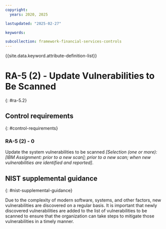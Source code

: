 ```yaml
---
copyright:
  years: 2020, 2025

lastupdated: "2025-02-27"

keywords:

subcollection: framework-financial-services-controls
---
```


{{site.data.keyword.attribute-definition-list}}

# RA-5 (2) -  Update Vulnerabilities to Be Scanned
{: #ra-5.2}

## Control requirements
{: #control-requirements}



### RA-5 (2) - 0


Update the system vulnerabilities to be scanned _[Selection (one or more): _[IBM Assignment: prior to a new scan]_; prior to a new scan; when new vulnerabilities are identified and reported]_.












## NIST supplemental guidance
{: #nist-supplemental-guidance}

Due to the complexity of modern software, systems, and other factors, new vulnerabilities are discovered on a regular basis. It is important that newly discovered vulnerabilities are added to the list of vulnerabilities to be scanned to ensure that the organization can take steps to mitigate those vulnerabilities in a timely manner.
